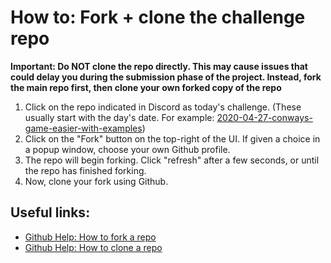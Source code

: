 # How to: Fork + clone the challenge repo

**Important: Do NOT clone the repo directly. This may cause issues that could delay you during the submission phase of the project. Instead, fork the main repo first, then clone your own forked copy of the repo**

1. Click on the repo indicated in Discord as today's challenge. (These usually start with the day's date. For example: [2020-04-27-conways-game-easier-with-examples](https://github.com/MintbeanHackathons/2020-04-27-conways-game-easier-with-examples))
1. Click on the "Fork" button on the top-right of the UI. If given a choice in a popup window, choose your own Github profile.
1. The repo will begin forking. Click "refresh" after a few seconds, or until the repo has finished forking.
1. Now, clone your fork using Github.

## Useful links:

* [Github Help: How to fork a repo](https://help.github.com/en/github/getting-started-with-github/fork-a-repo)
* [Github Help: How to clone a repo](https://help.github.com/en/github/creating-cloning-and-archiving-repositories/cloning-a-repository)
